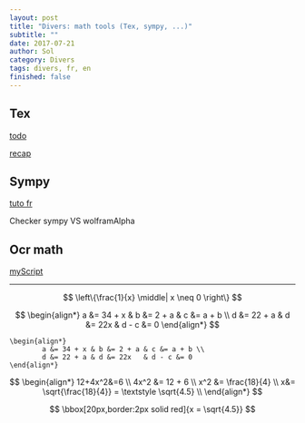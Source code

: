 ```yaml
---
layout: post
title: "Divers: math tools (Tex, sympy, ...)"
subtitle: ""
date: 2017-07-21
author: Sol
category: Divers
tags: divers, fr, en
finished: false
---
```


## Tex

[todo](https://zestedesavoir.com/tutoriels/409/outils-pour-lecriture-des-mathematiques-en-latex/rappels-et-premiere-regles/#1-le-mode-mathematique)

[recap](https://zestedesavoir.com/tutoriels/244/comment-rediger-des-maths-sur-zeste-de-savoir/)

## Sympy

[tuto fr](http://www.slabbe.org/Enseignements/MATH2010/notesdecours/)  

Checker sympy VS wolframAlpha

## Ocr math

[myScript](https://webdemo.myscript.com/views/math.html)

-----
$$
\left\{\frac{1}{x} \middle| x \neq 0 \right\}
$$

$$
\begin{align*}
        a &= 34 + x & b &= 2 + a & c &= a + b \\
        d &= 22 + a & d &= 22x   & d - c &= 0
\end{align*}
$$

```
\begin{align*}
        a &= 34 + x & b &= 2 + a & c &= a + b \\
        d &= 22 + a & d &= 22x   & d - c &= 0
\end{align*}
```


$$
\begin{align*}
	12+4x^2&=6 \\
	4x^2 &= 12 + 6 \\
	x^2 &= \frac{18}{4} \\
	x&= \sqrt{\frac{18}{4}} = \textstyle \sqrt{4.5} \\
\end{align*}
$$

$$
\bbox[20px,border:2px solid red]{x = \sqrt{4.5}}
$$

